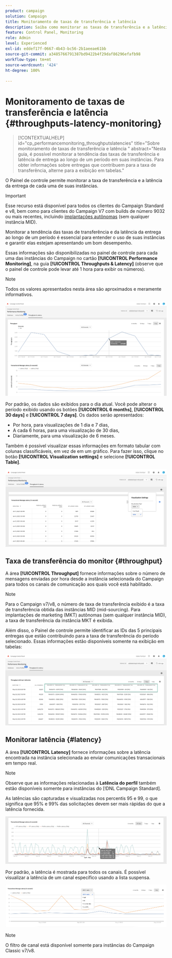 ```yaml
---
product: campaign
solution: Campaign
title: Monitoramento de taxas de transferência e latência
description: Saiba como monitorar as taxas de transferência e a latência das instâncias do Campaign no Painel de controle.
feature: Control Panel, Monitoring
role: Admin
level: Experienced
exl-id: eddef17f-0667-4b43-bc56-2b1aeeae61bb
source-git-commit: a3485766791387bd9422b4f29daf86296efafb98
workflow-type: tm+mt
source-wordcount: '424'
ht-degree: 100%

---
```


# Monitoramento de taxas de transferência e latência {#throughputs-latency-monitoring}

>[!CONTEXTUALHELP]
>id="cp_performancemonitoring_throughputslatencies"
>title="Sobre monitoramento de taxas de transferência e latência "
>abstract="Nesta guia, é possível monitorar a tendência das taxas de transferência e latência de entrega ao longo de um período em suas instâncias. Para obter informações sobre entregas que contribuem para a taxa de transferência, alterne para a exibição em tabelas."

O Painel de controle permite monitorar a taxa de transferência e a latência da entrega de cada uma de suas instâncias.

>[!IMPORTANT]
>
>Esse recurso está disponível para todos os clientes do Campaign Standard e v8, bem como para clientes do Campaign V7 com builds de número 9032 ou mais recentes, incluindo [implantações autônomas](https://experienceleague.adobe.com/docs/campaign-classic/using/installing-campaign-classic/deployment-types-/standalone-deployment.html?lang=pt-BR) (sem qualquer instância MID).

Monitorar a tendência das taxas de transferência e da latência da entrega ao longo de um período é essencial para entender o uso de suas instâncias e garantir elas estejam apresentando um bom desempenho.

Essas informações são disponibilizadas no painel de controle para cada uma das instâncias do Campaign no cartão **[!UICONTROL Performance Monitoring]**, na guia **[!UICONTROL Throughputs & Latency]** (observe que o painel de controle pode levar até 1 hora para exibir os números).

>[!NOTE]
>
>Todos os valores apresentados nesta área são aproximados e meramente informativos.

![](assets/throughput-latencies-overview.png)

Por padrão, os dados são exibidos para o dia atual. Você pode alterar o período exibido usando os botões **[!UICONTROL 6 months]**, **[!UICONTROL 30 days]** e **[!UICONTROL 7 days]**. Os dados serão apresentados:
* Por hora, para visualizações de 1 dia e 7 dias,
* A cada 6 horas, para uma visualização de 30 dias,
* Diariamente, para uma visualização de 6 meses.

Também é possível visualizar essas informações em formato tabular com colunas classificáveis, em vez de em um gráfico. Para fazer isso, clique no botão **[!UICONTROL Visualization settings]** e selecione **[!UICONTROL Table]**.

![](assets/throughput-latencies-table.png)

## Taxa de transferência do monitor {#throughput}

A área **[!UICONTROL Throughput]** fornece informações sobre o número de mensagens enviadas por hora desde a instância selecionada do Campaign para todos os canais de comunicação aos quais você está habilitado.

>[!NOTE]
>
>Para o Campaign v7/v8, o número de taxa de transferência exibido é a taxa de transferência obtida das instâncias MID (mid-sourcing). Para implantações de marketing (MKT) autônomas (sem qualquer instância MID), a taxa de transferência da instância MKT é exibida.

Além disso, o Painel de controle permite identificar as IDs das 5 principais entregas que estão contribuindo para a taxa de transferência do período selecionado. Essas informações estão disponíveis somente na exibição em tabelas:

![](assets/throughput-latencies-top5.png)

## Monitorar latência {#latency}

A área **[!UICONTROL Latency]** fornece informações sobre a latência encontrada na instância selecionada ao enviar comunicações transacionais em tempo real.

>[!NOTE]
>
>Observe que as informações relacionadas à **Latência do perfil** também estão disponíveis somente para instâncias do [!DNL Campaign Standard].

As latências são capturadas e visualizadas nos percentis 95 e 99, o que significa que 95% e 99% das solicitações devem ser mais rápidas do que a latência fornecida.

![](assets/throughput-latencies-latency.png)

Por padrão, a latência é mostrada para todos os canais. É possível visualizar a latência de um canal específico usando a lista suspensa.

![](assets/throughput-latencies-filter.png)

>[!NOTE]
>
>O filtro de canal está disponível somente para instâncias do Campaign Classic v7/v8.
